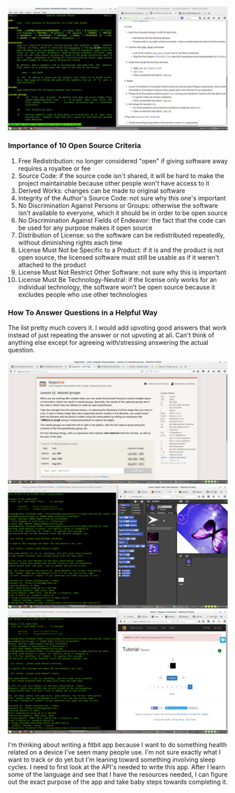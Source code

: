 ![My Picture](images/TreeScreenshot.jpg)
### Importance of 10 Open Source Criteria
 1. Free Redistribution: no longer considered "open" if giving software away requires a royaltee or fee
 2. Source Code: if the source code isn't shared, it will be hard to make the project maintainable because other people won't have access to it
 3. Derived Works: changes can be made to original software
 4. Integrity of the Author's Source Code: not sure why this one's important
 5. No Discrimination Against Persons or Groups: otherwise the software isn't available to everyone, which it should be in order to be open source
 6. No Discrimination Against Fields of Endeavor: the fact that the code can be used for any purpose makes it open source
 7. Distribution of License: so the software can be redistributed repeatedly, without diminishing rights each time
 8. License Must Not be Specific to a Product: if it is and the product is not open source, the licensed software must still be usable as if it weren't attached to the product
 9. License Must Not Restrict Other Software: not sure why this is important
 10. License Must Be Technology-Neutral: if the license only works for an individual technology, the software won't be open source because it excludes people who use other technologies

### How To Answer Questions in a Helpful Way
 The list pretty much covers it. I would add upvoting good answers that work instead of just repeating the answer or not upvoting at all.
 Can't think of anything else except for agreeing with/stressing answering the actual question.
 
![Reg Ex Practice](images/RegExPractice.png)
![Snaply](images/Snaply.png)
![Tutorial](images/Tutorial.png)

I'm thinking about writing a fitbit app because I want to do something health related on a device I've seen many people use. I'm not sure exactly what I want to track or do yet but I'm leaning toward something involving sleep cycles. I need to first look at the API's needed to write this app. After I learn some of the language and see that I have the resources needed, I can figure out the exact purpose of the app and take baby steps towards completing it.